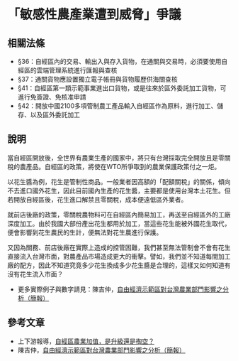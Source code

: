 # 「敏感性農產業遭到威脅」爭議

## 相關法條

* §36：自經區內的交易、輸出入與存入貨物，在通關與交易時，必須要使用自經區的雲端管理系統進行匯報與查核
* §37：通關貨物應設置獨立電子帳冊與貨物履歷供海關查核
* §41：自經區第一類示範事業進出口貨物，或是往來於區外委託加工貨物，可進行免簽證、免核准申請
* §42：開放中國2100多項管制農工產品輸入自經區作為原料，進行加工、儲存、以及區外委託加工

## 說明

當自經區開放後，全世界有農業生產的國家中，將只有台灣採取完全開放且是零關稅的農產品。自經區的政策，將使在WTO所爭取到的農業保護政策付之一炬。

以花生醬為例，花生是管制性商品。一般業者因高額的「配額關稅」的關係，傾向不去進口國外花生，因此目前國內生產的花生醬，主要都是使用台灣本土花生。但若開放自經區後，花生進口解禁且零關稅，成本便遠低區外業者。

就前店後廠的政策，零關稅農物料可在自經區內簡易加工，再送至自經區外的工廠深度加工。由於我國大部份產出花生都用於加工，當這些花生能被外國花生取代，便會影響到花生農民的生計，便無法對花生農進行保護。

又因為關務、前店後廠在實際上造成的控管困難，我們甚至無法管制會不會有花生直接流入台灣市面，對農產品市場造成更大的衝擊。譬如，我們並不知道每間加工廠的配方，因此不知道究竟多少花生換成多少花生醬是合理的，這樣又如何知道有沒有花生流入市面？

* 更多實際例子與數字請見：陳吉仲，[自由經濟示範區對台灣農業部門影響之分析（簡報）](https://docs.google.com/file/d/0B2t1lajo-eOAU05ZaGxhWC1pREU/edit)

## 參考文章
* 上下游報導，[自經區農業加值，是升級還是掏空？](http://www.newsmarket.com.tw/blog/48706/)
* 陳吉仲，[自由經濟示範區對台灣農業部門影響之分析（簡報）](https://docs.google.com/file/d/0B2t1lajo-eOAU05ZaGxhWC1pREU/edit)